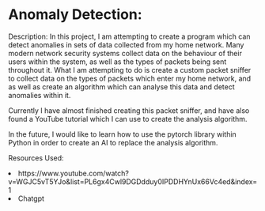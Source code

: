 <h1>Anomaly Detection:</h1>
<body>
Description: In this project, I am attempting to create a program which can detect anomalies in sets of data collected from my home network. Many modern network security systems collect data on the behaviour of their users within the system, as well as the types of packets being sent throughout it. What I am attempting to do is create a custom packet sniffer to collect data on the types of packets which enter my home network, and as well as create an algorithm which can analyse this data and detect anomalies within it.

Currently I have almost finished creating this packet sniffer, and have also found a YouTube tutorial which I can use to create the analysis algorithm. 

In the future, I would like to learn how to use the pytorch library within Python in order to create an AI to replace the analysis algorithm.

Resources Used:
<li>https://www.youtube.com/watch?v=WGJC5vT5YJo&list=PL6gx4Cwl9DGDdduy0IPDDHYnUx66Vc4ed&index=1</li>

<li>Chatgpt</li>
</body>
